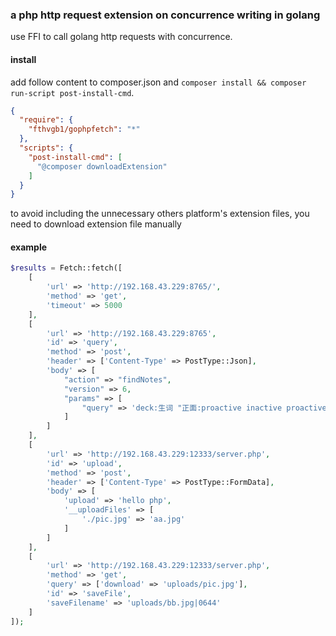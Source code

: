 ### a php http request extension on concurrence writing in golang

use FFI to call golang http requests with concurrence.

#### install

add follow content to composer.json and `composer install && composer run-script post-install-cmd`.

```json
{
  "require": {
    "fthvgb1/gophpfetch": "*"
  },
  "scripts": {
    "post-install-cmd": [
      "@composer downloadExtension"
    ]
  }
}
```

to avoid including the unnecessary others platform's extension files, you need to download extension file manually

#### example

```php
$results = Fetch::fetch([
    [
        'url' => 'http://192.168.43.229:8765/',
        'method' => 'get',
        'timeout' => 5000
    ],
    [
        'url' => 'http://192.168.43.229:8765',
        'id' => 'query',
        'method' => 'post',
        'header' => ['Content-Type' => PostType::Json],
        'body' => [
            "action" => "findNotes",
            "version" => 6,
            "params" => [
                "query" => 'deck:生词 "正面:proactive inactive proactively inactively interactive interactively interactivity"'
            ]
        ]
    ],
    [
        'url' => 'http://192.168.43.229:12333/server.php',
        'id' => 'upload',
        'method' => 'post',
        'header' => ['Content-Type' => PostType::FormData],
        'body' => [
            'upload' => 'hello php',
            '__uploadFiles' => [
                './pic.jpg' => 'aa.jpg'
            ]
        ]
    ],
    [
        'url' => 'http://192.168.43.229:12333/server.php',
        'method' => 'get',
        'query' => ['download' => 'uploads/pic.jpg'],
        'id' => 'saveFile',
        'saveFilename' => 'uploads/bb.jpg|0644'
    ]
]);

```